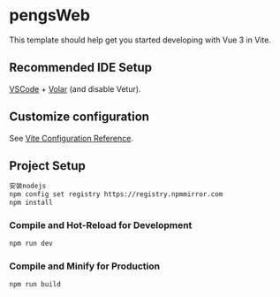 # pengsWeb

This template should help get you started developing with Vue 3 in Vite.

## Recommended IDE Setup

[VSCode](https://code.visualstudio.com/) + [Volar](https://marketplace.visualstudio.com/items?itemName=Vue.volar) (and disable Vetur).

## Customize configuration

See [Vite Configuration Reference](https://vitejs.dev/config/).

## Project Setup

```sh
安装nodejs
npm config set registry https://registry.npmmirror.com
npm install
```

### Compile and Hot-Reload for Development

```sh
npm run dev
```

### Compile and Minify for Production

```sh
npm run build
```

